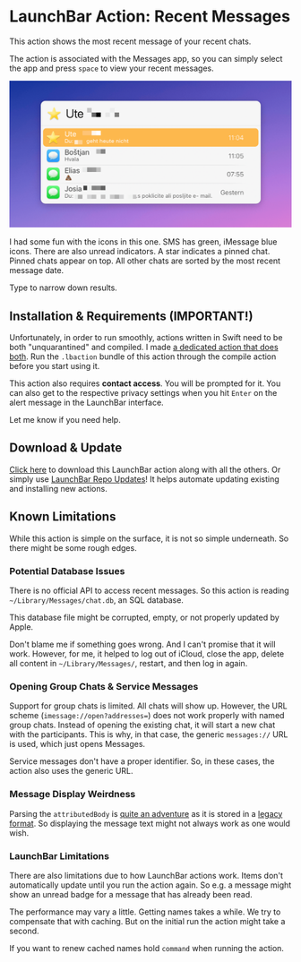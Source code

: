 # LaunchBar Action: Recent Messages

This action shows the most recent message of your recent chats. 

The action is associated with the Messages app, so you can simply select the app and press `space` to view your recent messages. 

<img src="01.png" width="616"/> 

I had some fun with the icons in this one. SMS has green, iMessage blue icons. There are also unread indicators. A star indicates a pinned chat. Pinned chats appear on top. All other chats are sorted by the most recent message date. 

Type to narrow down results.

## Installation & Requirements (IMPORTANT!)

Unfortunately, in order to run smoothly, actions written in Swift need to be both "unquarantined" and compiled. I made [a dedicated action that does both](https://github.com/Ptujec/LaunchBar/tree/master/Compile-Swift-Action#readme). Run the `.lbaction` bundle of this action through the compile action before you start using it.

This action also requires **contact access**. You will be prompted for it. You can also get to the respective privacy settings when you hit `Enter` on the alert message in the LaunchBar interface.

Let me know if you need help. 

## Download & Update

[Click here](https://github.com/Ptujec/LaunchBar/archive/refs/heads/master.zip) to download this LaunchBar action along with all the others. Or simply use [LaunchBar Repo Updates](https://github.com/Ptujec/LaunchBar/tree/master/LB-Repo-Updates#launchbar-repo-updates-action)! It helps automate updating existing and installing new actions.

## Known Limitations

While this action is simple on the surface, it is not so simple underneath. So there might be some rough edges.

### Potential Database Issues

There is no official API to access recent messages. So this action is reading `~/Library/Messages/chat.db`, an SQL database. 

This database file might be corrupted, empty, or not properly updated by Apple. 

Don't blame me if something goes wrong. And I can't promise that it will work. However, for me, it helped to log out of iCloud, close the app, delete all content in `~/Library/Messages/`, restart, and then log in again. 

### Opening Group Chats & Service Messages

Support for group chats is limited. All chats will show up. However, the URL scheme (`imessage://open?addresses=`) does not work properly with named group chats. Instead of opening the existing chat, it will start a new chat with the participants. This is why, in that case, the generic `messages://` URL is used, which just opens Messages.

Service messages don't have a proper identifier. So, in these cases, the action also uses the generic URL.

### Message Display Weirdness

Parsing the `attributedBody` is [quite an adventure](https://chrissardegna.com/blog/reverse-engineering-apples-typedstream-format/) as it is stored in a [legacy format](https://developer.apple.com/documentation/foundation/nsarchiver). So displaying the message text might not always work as one would wish.

### LaunchBar Limitations

There are also limitations due to how LaunchBar actions work. Items don't automatically update until you run the action again. So e.g. a message might show an unread badge for a message that has already been read. 

The performance may vary a little. Getting names takes a while. We try to compensate that with caching. But on the initial run the action might take a second.

If you want to renew cached names hold `command` when running the action.  

